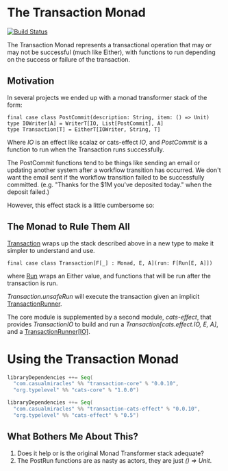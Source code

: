 # The Transaction Monad

[![Build Status](https://travis-ci.org/channingwalton/transaction-monad.svg?branch=master)](https://travis-ci.org/channingwalton/transaction-monad)


The Transaction Monad represents a transactional operation that may or may not be successful (much like Either),
with functions to run depending on the success or failure of the transaction.

## Motivation

In several projects we ended up with a monad transformer stack of the form:

    final case class PostCommit(description: String, item: () => Unit) 
    type IOWriter[A] = WriterT[IO, List[PostCommit], A]
    type Transaction[T] = EitherT[IOWriter, String, T]

Where _IO_ is an effect like scalaz or cats-effect _IO_, and _PostCommit_ is a function to run when the Transaction
runs successfully.

The PostCommit functions tend to be things like sending an email or updating another system after a workflow transition has occurred. We don't want the
email sent if the workflow transition failed to be successfully committed. (e.g. "Thanks for the $1M you've deposited today." when the deposit failed.)

However, this effect stack is a little cumbersome so:

## The Monad to Rule Them All

[Transaction](core/src/main/scala/com/casualmiracles/transaction/Transaction.scala) wraps up the stack described above in a new type to make
it simpler to understand and use.

    final case class Transaction[F[_] : Monad, E, A](run: F[Run[E, A]])

where [Run](core/src/main/scala/com/casualmiracles/transaction/Run.scala) wraps an Either value, and functions
that will be run after the transaction is run.

_Transaction.unsafeRun_ will execute the transaction given an implicit
[TransactionRunner](core/src/main/scala/com/casualmiracles/transaction/TransactionRunner.scala).

The core module is supplemented by a second module, _cats-effect_, that provides _TransactionIO_
to build and run a _Transaction[cats.effect.IO, E, A]_, and a [TransactionRunner[IO]](core/src/main/scala/com/casualmiracles/transaction/TransactionRunner.scala).

# Using the Transaction Monad

```scala
libraryDependencies ++= Seq(
  "com.casualmiracles" %% "transaction-core" % "0.0.10",
  "org.typelevel" %% "cats-core" % "1.0.0")
```

```scala
libraryDependencies ++= Seq(
  "com.casualmiracles" %% "transaction-cats-effect" % "0.0.10",
  "org.typelevel" %% "cats-effect" % "0.5")
```

## What Bothers Me About This?

1. Does it help or is the original Monad Transformer stack adequate?
2. The PostRun functions are as nasty as actors, they are just _() => Unit_.
